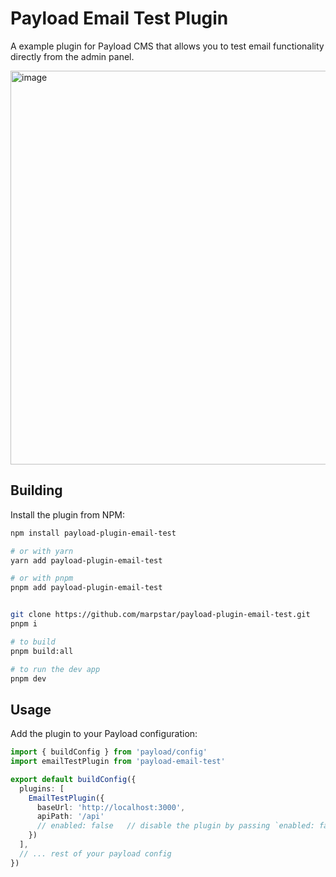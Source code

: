 # Payload Email Test Plugin

A example plugin for Payload CMS that allows you to test email functionality directly from the admin panel.

<img width="630" alt="image" src="https://github.com/user-attachments/assets/f80c0064-7e8d-47d0-8ef3-69c718457837">


## Building

Install the plugin from NPM:

```bash
npm install payload-plugin-email-test

# or with yarn
yarn add payload-plugin-email-test

# or with pnpm
pnpm add payload-plugin-email-test

```


```bash

git clone https://github.com/marpstar/payload-plugin-email-test.git
pnpm i

# to build
pnpm build:all

# to run the dev app
pnpm dev


```

## Usage

Add the plugin to your Payload configuration:

```typescript:payload.config.ts
import { buildConfig } from 'payload/config'
import emailTestPlugin from 'payload-email-test'

export default buildConfig({
  plugins: [
    EmailTestPlugin({
      baseUrl: 'http://localhost:3000',
      apiPath: '/api'
      // enabled: false   // disable the plugin by passing `enabled: false`
    })
  ],
  // ... rest of your payload config
})
```

